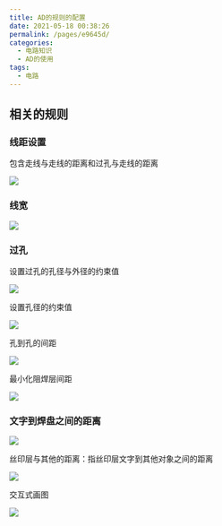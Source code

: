 ```yaml
---
title: AD的规则的配置
date: 2021-05-18 00:38:26
permalink: /pages/e9645d/
categories:
  - 电路知识
  - AD的使用
tags:
  - 电路
---
```

## 相关的规则

### 线距设置
包含走线与走线的距离和过孔与走线的距离

![](https://cdn.jsdelivr.net/gh/samuelwnb/imgbed/blog/pcb1.png)

### 线宽

![](https://cdn.jsdelivr.net/gh/samuelwnb/imgbed/blog/pcb2.png)

### 过孔
设置过孔的孔径与外径的约束值

![](https://cdn.jsdelivr.net/gh/samuelwnb/imgbed/blog/pcb3.png)

设置孔径的约束值

![](https://cdn.jsdelivr.net/gh/samuelwnb/imgbed/blog/pcb4.png)

孔到孔的间距

![](https://cdn.jsdelivr.net/gh/samuelwnb/imgbed/blog/pcb5.png)

最小化阻焊层间距

![](https://cdn.jsdelivr.net/gh/samuelwnb/imgbed/blog/pcb6.png)

### 文字到焊盘之间的距离

![](https://cdn.jsdelivr.net/gh/samuelwnb/imgbed/blog/pcb7.png)

丝印层与其他的距离：指丝印层文字到其他对象之间的距离

![](https://cdn.jsdelivr.net/gh/samuelwnb/imgbed/blog/pcb8.png)

交互式画图

![](https://cdn.jsdelivr.net/gh/samuelwnb/imgbed/blog/pcb9.png)